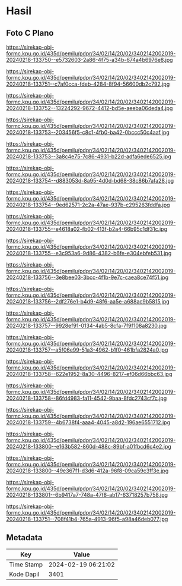 # Hasil

## Foto C Plano

https://sirekap-obj-formc.kpu.go.id/435d/pemilu/pdpr/34/02/14/20/02/3402142002019-20240218-133750--e5732603-2a86-4f75-a34b-674a4b6976e8.jpg

https://sirekap-obj-formc.kpu.go.id/435d/pemilu/pdpr/34/02/14/20/02/3402142002019-20240218-133751--c7af0cca-fdeb-4284-8f94-56600db2c792.jpg

https://sirekap-obj-formc.kpu.go.id/435d/pemilu/pdpr/34/02/14/20/02/3402142002019-20240218-133752--13224292-9672-4412-bd5e-aeeba06deda4.jpg

https://sirekap-obj-formc.kpu.go.id/435d/pemilu/pdpr/34/02/14/20/02/3402142002019-20240218-133753--203456f5-c8c1-4fb0-ba42-0bccc50c4aaf.jpg

https://sirekap-obj-formc.kpu.go.id/435d/pemilu/pdpr/34/02/14/20/02/3402142002019-20240218-133753--3a8c4e75-7c86-4931-b22d-adfa6ede6525.jpg

https://sirekap-obj-formc.kpu.go.id/435d/pemilu/pdpr/34/02/14/20/02/3402142002019-20240218-133754--d883053d-8a95-4d0d-bd68-38c86b7afa28.jpg

https://sirekap-obj-formc.kpu.go.id/435d/pemilu/pdpr/34/02/14/20/02/3402142002019-20240218-133754--9ed62571-2c2a-47ae-937b-c295263fddfa.jpg

https://sirekap-obj-formc.kpu.go.id/435d/pemilu/pdpr/34/02/14/20/02/3402142002019-20240218-133755--e4618a02-fb02-413f-b2a4-66b95c1df31c.jpg

https://sirekap-obj-formc.kpu.go.id/435d/pemilu/pdpr/34/02/14/20/02/3402142002019-20240218-133755--e3c953a6-9d86-4382-b6fe-e304ebfeb531.jpg

https://sirekap-obj-formc.kpu.go.id/435d/pemilu/pdpr/34/02/14/20/02/3402142002019-20240218-133756--3e8bee03-3bcc-4f1b-9e7c-caea8ce74f51.jpg

https://sirekap-obj-formc.kpu.go.id/435d/pemilu/pdpr/34/02/14/20/02/3402142002019-20240218-133756--2df276e1-b4d9-48f6-aa5e-a688ac9b5815.jpg

https://sirekap-obj-formc.kpu.go.id/435d/pemilu/pdpr/34/02/14/20/02/3402142002019-20240218-133757--9928ef91-0134-4ab5-8cfa-7f9f108a8230.jpg

https://sirekap-obj-formc.kpu.go.id/435d/pemilu/pdpr/34/02/14/20/02/3402142002019-20240218-133757--a5f06e99-51a3-4962-b1f0-461bfa2824a0.jpg

https://sirekap-obj-formc.kpu.go.id/435d/pemilu/pdpr/34/02/14/20/02/3402142002019-20240218-133758--622e1952-8a30-4496-8217-ef06d66bbc63.jpg

https://sirekap-obj-formc.kpu.go.id/435d/pemilu/pdpr/34/02/14/20/02/3402142002019-20240218-133758--86fd4983-fa11-4542-9baa-8fdc2743cf7c.jpg

https://sirekap-obj-formc.kpu.go.id/435d/pemilu/pdpr/34/02/14/20/02/3402142002019-20240218-133759--4b6738f4-aaa4-4045-a8d2-196ae6551712.jpg

https://sirekap-obj-formc.kpu.go.id/435d/pemilu/pdpr/34/02/14/20/02/3402142002019-20240218-133800--e163b582-860d-488c-89bf-a01fbcd6c4e2.jpg

https://sirekap-obj-formc.kpu.go.id/435d/pemilu/pdpr/34/02/14/20/02/3402142002019-20240218-133800--49e367f1-d3d6-412a-96f8-09ca59c3ff3e.jpg

https://sirekap-obj-formc.kpu.go.id/435d/pemilu/pdpr/34/02/14/20/02/3402142002019-20240218-133801--6b9417a7-748a-47f8-ab17-63718257b758.jpg

https://sirekap-obj-formc.kpu.go.id/435d/pemilu/pdpr/34/02/14/20/02/3402142002019-20240218-133751--708f41b4-765a-4913-96f5-a98a46deb077.jpg


## Metadata

| Key        | Value               |
| ---------- | ------------------- |
| Time Stamp | 2024-02-19 06:21:02 |
| Kode Dapil | 3401                |



